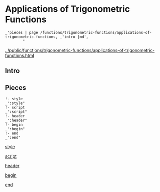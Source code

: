 # Applications of Trigonometric Functions

    _"pieces | page /functions/trigonometric-functions/applications-of-trigonometric-functions, _'intro |md',
            "

[../public/functions/trigonometric-functions/applications-of-trigonometric-functions.html](# "save:")


## Intro

## Pieces

    !- style
    _":style"
    !- script
    _":script"
    !- header
    _":header"
    !- begin
    _":begin"
    !- end
    _":end"

[style]() 

[script]()

[header]()

[begin]()

[end]()

